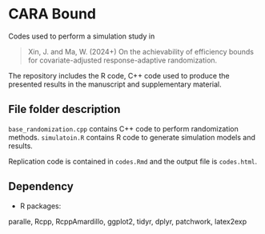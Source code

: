 # CARA Bound
Codes used to perform a simulation study in 

>
> Xin, J. and Ma, W. (2024+) On the achievability of efficiency bounds for covariate-adjusted response-adaptive randomization.

The repository includes the R code, C++ code used to produce the presented results in the manuscript and supplementary material. 

## File folder description

`base_randomization.cpp` contains C++ code to perform randomization methods. `simulatoin.R` contains R code to generate simulation models and results.

Replication code is contained in `codes.Rmd` and the output file is `codes.html`. 


## Dependency

* R packages: 

paralle, Rcpp, RcppAmardillo, ggplot2, tidyr, dplyr, patchwork, latex2exp
